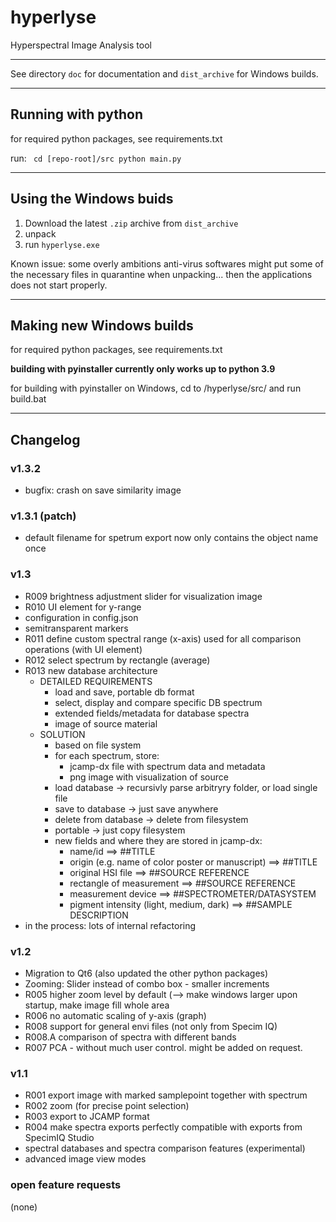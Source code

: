 # hyperlyse

Hyperspectral Image Analysis tool

---

See directory <code>doc</code> for documentation and <code>dist_archive</code> for Windows builds.

---

## Running with python
for required python packages, see requirements.txt

run:
<code>
cd [repo-root]/src
python main.py
</code>

---

## Using the Windows buids
1. Download the latest <code>.zip</code> archive from <code>dist_archive</code>
2. unpack
3. run <code>hyperlyse.exe</code>

Known issue: some overly ambitions anti-virus softwares might put some of the necessary files in quarantine when unpacking... then the applications does not start properly.

---

## Making new Windows builds

for required python packages, see requirements.txt

**building with pyinstaller currently only works up to python 3.9**

for building with pyinstaller on Windows, cd to /hyperlyse/src/ and run build.bat

---

## Changelog

### v1.3.2
* bugfix: crash on save similarity image

### v1.3.1 (patch)
* default filename for spetrum export now only contains the object name once

### v1.3
* R009 brightness adjustment slider for visualization image
* R010 UI element for y-range
* configuration in config.json
* semitransparent markers 
* R011 define custom spectral range (x-axis) used for all comparison operations (with UI element)
* R012 select spectrum by rectangle (average)
* R013 new database architecture
  - DETAILED REQUIREMENTS 
    - load and save, portable db format 
    - select, display and compare specific DB spectrum
    - extended fields/metadata for database spectra
    - image of source material
  - SOLUTION
    - based on file system
    - for each spectrum, store:
      - jcamp-dx file with spectrum data and metadata
      - png image with visualization of source
    - load database -> recursivly parse arbitryry folder, or load single file
    - save to database -> just save anywhere
    - delete from database -> delete from filesystem
    - portable -> just copy filesystem
    - new fields and where they are stored in jcamp-dx:
      - name/id ==> ##TITLE
      - origin (e.g. name of color poster or manuscript) ==> ##TITLE
      - original HSI file ==> ##SOURCE REFERENCE
      - rectangle of measurement ==> ##SOURCE REFERENCE
      - measurement device ==> ##SPECTROMETER/DATASYSTEM
      - pigment intensity (light, medium, dark) ==> ##SAMPLE DESCRIPTION
* in the process: lots of internal refactoring

### v1.2
* Migration to Qt6 (also updated the other python packages)
* Zooming: Slider instead of combo box - smaller increments
* R005 higher zoom level by default (--> make windows larger upon startup, make image fill whole area
* R006 no automatic scaling of y-axis (graph)
* R008 support for general envi files (not only from Specim IQ)
* R008.A comparison of spectra with different bands
* R007 PCA - without much user control. might be added on request.

### v1.1
* R001 export image with marked samplepoint together with spectrum
* R002 zoom (for precise point selection)
* R003 export to JCAMP format
* R004 make spectra exports perfectly compatible with exports from SpecimIQ Studio
* spectral databases and spectra comparison features (experimental)
* advanced image view modes

### open feature requests
(none)
    
